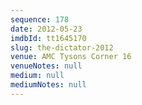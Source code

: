 ```yaml
---
sequence: 178
date: 2012-05-23
imdbId: tt1645170
slug: the-dictator-2012
venue: AMC Tysons Corner 16
venueNotes: null
medium: null
mediumNotes: null
---
```

